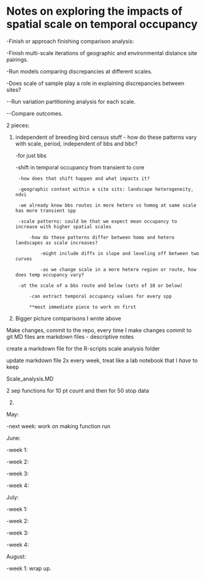 # Notes on exploring the impacts of spatial scale on temporal occupancy

-Finish or approach finishing comparison analysis: 

-Finish multi-scale iterations of geographic and environmental distance site pairings. 

-Run models comparing discrepancies at different scales. 

-Does scale of sample play a role in explaining discrepancies between sites? 
 
--Run variation partitioning analysis for each scale. 

--Compare outcomes. 


2 pieces: 

1) independent of breeding bird census stuff - how do these patterns vary with scale, period, independent of bbs and bbc? 

	-for just bbs 

	-shift in temporal occupancy from transient to core 

		-how does that shift happen and what impacts it? 

		-geographic context within a site sits: landscape heterogeneity, ndvi 

		-we already know bbs routes in more hetero vs homog at same scale has more transient spp 

		-scale patterns: could be that we expect mean occupancy to increase with higher spatial scales 

			-how do these patterns differ between homo and hetero landscapes as scale increases? 

				-might include diffs in slope and leveling off between two curves 

				-as we change scale in a more hetero region or route, how does temp occupancy vary? 

		-at the scale of a bbs route and below (sets of 10 or below) 

			-can extract temporal occupancy values for every spp 

			**most immediate piece to work on first

2) Bigger picture comparisons I wrote above 


Make changes, commit to the repo, every time I make changes commit to git 
MD files are markdown files - descriptive notes 

create a markdown file for the R-scripts scale analysis folder  

update markdown file 2x every week, treat like a lab notebook that I *have* to keep 

Scale_analysis.MD


2 sep functions for 10 pt count and then for 50 stop data 



2) 


May: 

-next week: work on making function run 

June: 

-week 1:
 
-week 2:

-week 3:

-week 4:


July: 

-week 1: 

-week 2: 

-week 3: 

-week 4:


August: 

-week 1: wrap up. 


